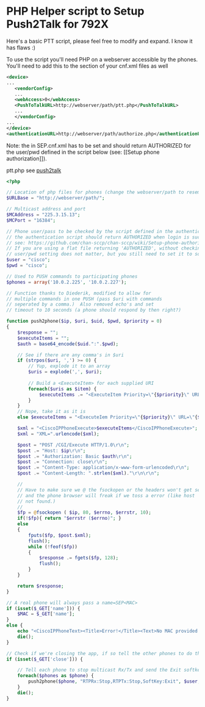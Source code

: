 PHP Helper script to Setup Push2Talk for 792X
=====================

Here's a basic PTT script, please feel free to modify and expand.  I know it has flaws :)

To use the script you'll need PHP on a webserver accessible by the phones.  You'll need to add this to the <VendorConfig> section of your cnf.xml files as well

```xml
<device>
...
   <vendorConfig>
   ...
   <webAccess>0</webAccess>
   <PushToTalkURL>http://webserver/path/ptt.php</PushToTalkURL>
   ...
   </vendorConfig>
...
</device>
<authenticationURL>http://webserver/path/authorize.php</authenticationURL>
```

Note:
the <authenticationURL> in SEP<MAC>.cnf.xml has to be set and should return AUTHORIZED for the user/pwd defined in the script below (see: [[Setup phone authorization]]). 

ptt.php see [push2talk](https://github.com/chan-sccp/ptt/)
```php
<?php

// Location of php files for phones (change the webserver/path to resemble your webserver)
$URLBase = "http://webserver/path/";

// Multicast address and port
$MCAddress = "225.3.15.13";
$MCPort = "16384";

// Phone user/pass to be checked by the script defined in the authenticationURL 
// the authentication script should return AUTHORIZED when login is successfull
// see: https://github.com/chan-sccp/chan-sccp/wiki/Setup-phone-authorization
// If you are using a flat file returning 'AUTHORIZED', without checking then the 
// user/pwd setting does not matter, but you still need to set it to something.
$user = "cisco";
$pwd = "cisco";

// Used to PUSH commands to participating phones
$phones = array('10.0.2.225', '10.0.2.227');

// Function thanks to Diederik, modified to allow for
// multiple commands in one PUSH (pass $uri with commands
// seperated by a comma.)  Also removed echo's and set
// timeout to 10 seconds (a phone should respond by then right?)

function push2phone($ip, $uri, $uid, $pwd, $priority = 0)
{
    $response = "";
    $executeItems = "";
    $auth = base64_encode($uid.":".$pwd);

    // See if there are any comma's in $uri
    if (strpos($uri, ',') >= 0) {
        // Yup, explode it to an array
        $uris = explode(',', $uri);
        
        // Build a <ExecuteItem> for each supplied URI
        foreach($uris as $item) {
            $executeItems .= "<ExecuteItem Priority=\"{$priority}\" URL=\"{$item}\"/>";
        }
    }
    // Nope, take it as it is
    else $executeItems = "<ExecuteIem Priority=\"{$priority}\" URL=\"{$item}\"/>";

    $xml = "<CiscoIPPhoneExecute>$executeItems</CiscoIPPhoneExecute>";
    $xml = "XML=".urlencode($xml);

    $post = "POST /CGI/Execute HTTP/1.0\r\n";
    $post .= "Host: $ip\r\n";
    $post .= "Authorization: Basic $auth\r\n";
    $post .= "Connection: close\r\n";
    $post .= "Content-Type: application/x-www-form-urlencoded\r\n";
    $post .= "Content-Length: ".strlen($xml)."\r\n\r\n";

    //
    // Have to make sure we @ the fsockopen or the headers won't get sent
    // and the phone browser will freak if we toss a error (like host
    // not found.)
    //
    $fp = @fsockopen ( $ip, 80, $errno, $errstr, 10);
    if(!$fp){ return "$errstr ($errno)"; }
    else
    {
        fputs($fp, $post.$xml);
        flush();
        while (!feof($fp))
        {
            $response .= fgets($fp, 128);
            flush();
        }
    }

    return $response;
}

// A real phone will always pass a name=SEP<MAC>
if (isset($_GET['name'])) {
	$MAC = $_GET['name'];
}
else {
	echo "<CiscoIPPhoneText><Title>Error!</Title><Text>No MAC provided by phone!</Text></CiscoIPPhoneText>";
	die();
}

// Check if we're closing the app, if so tell the other phones to do the same
if (isset($_GET['close'])) {

	// Tell each phone to stop multicast Rx/Tx and send the Exit softkey
	foreach($phones as $phone) {
		push2phone($phone, "RTPRx:Stop,RTPTx:Stop,SoftKey:Exit", $user, $pwd);
	}
	die();
}
